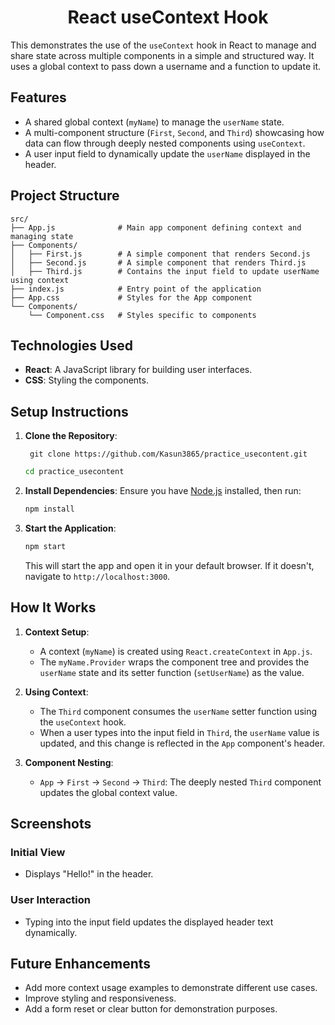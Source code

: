 
<h1 align="center">React useContext Hook</h1>

This demonstrates the use of the `useContext` hook in React to manage and share state across multiple components in a simple and structured way. It uses a global context to pass down a username and a function to update it.

## Features

- A shared global context (`myName`) to manage the `userName` state.
- A multi-component structure (`First`, `Second`, and `Third`) showcasing how data can flow through deeply nested components using `useContext`.
- A user input field to dynamically update the `userName` displayed in the header.

## Project Structure

```
src/
├── App.js              # Main app component defining context and managing state
├── Components/
│   ├── First.js        # A simple component that renders Second.js
│   ├── Second.js       # A simple component that renders Third.js
│   ├── Third.js        # Contains the input field to update userName using context
├── index.js            # Entry point of the application
├── App.css             # Styles for the App component
└── Components/
    └── Component.css   # Styles specific to components
```

## Technologies Used

- **React**: A JavaScript library for building user interfaces.
- **CSS**: Styling the components.

## Setup Instructions

1. **Clone the Repository**:
  
    ```
     git clone https://github.com/Kasun3865/practice_usecontent.git
    ```
   ```bash
   cd practice_usecontent
   ```

3. **Install Dependencies**:
   Ensure you have [Node.js](https://nodejs.org/) installed, then run:
   ```bash
   npm install
   ```

4. **Start the Application**:
   ```bash
   npm start
   ```

   This will start the app and open it in your default browser. If it doesn't, navigate to `http://localhost:3000`.

## How It Works

1. **Context Setup**:
   - A context (`myName`) is created using `React.createContext` in `App.js`.
   - The `myName.Provider` wraps the component tree and provides the `userName` state and its setter function (`setUserName`) as the value.

2. **Using Context**:
   - The `Third` component consumes the `userName` setter function using the `useContext` hook.
   - When a user types into the input field in `Third`, the `userName` value is updated, and this change is reflected in the `App` component's header.

3. **Component Nesting**:
   - `App` → `First` → `Second` → `Third`: The deeply nested `Third` component updates the global context value.

## Screenshots

### Initial View
- Displays "Hello!" in the header.

### User Interaction
- Typing into the input field updates the displayed header text dynamically.

## Future Enhancements

- Add more context usage examples to demonstrate different use cases.
- Improve styling and responsiveness.
- Add a form reset or clear button for demonstration purposes.
